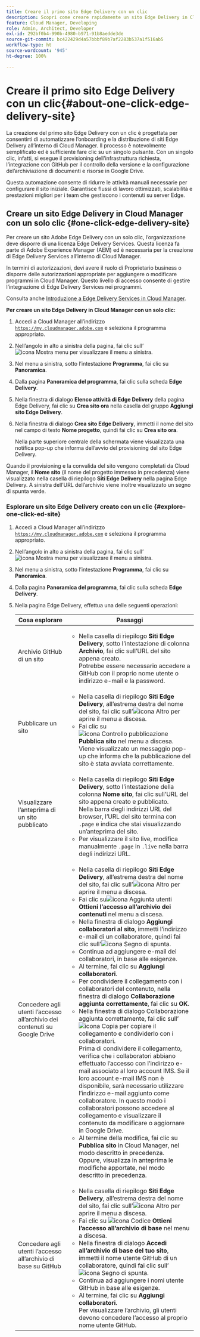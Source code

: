 ```yaml
---
title: Creare il primo sito Edge Delivery con un clic
description: Scopri come creare rapidamente un sito Edge Delivery in Cloud Manager con il solo clic di un pulsante.
feature: Cloud Manager, Developing
role: Admin, Architect, Developer
exl-id: 292bf0b4-990b-4980-b971-91b8aedde3de
source-git-commit: bc422429d4a57bbbf89b7af2283b537a1f516ab5
workflow-type: ht
source-wordcount: '945'
ht-degree: 100%

---
```


# Creare il primo sito Edge Delivery con un clic{#about-one-click-edge-delivery-site}

La creazione del primo sito Edge Delivery con un clic è progettata per consentirti di automatizzare l’onboarding e la distribuzione di siti Edge Delivery all’interno di Cloud Manager. Il processo è notevolmente semplificato ed è sufficiente fare clic su un singolo pulsante. Con un singolo clic, infatti, si esegue il provisioning dell’infrastruttura richiesta, l’integrazione con GitHub per il controllo della versione e la configurazione del’archiviazione di documenti e risorse in Google Drive.

Questa automazione consente di ridurre le attività manuali necessarie per configurare il sito iniziale. Garantisce flussi di lavoro ottimizzati, scalabilità e prestazioni migliori per i team che gestiscono i contenuti su server Edge.

<!-- Check out this quick 2-minute video for a step-by-step walkthrough on creating your first Edge Delivery site—no hassle, just one click.

>[!VIDEO](https://video.tv.adobe.com/v/3458975?quality=12&learn=on) -->



<!--
## Practical use cases {#use-cases}

| Use case | Description |
| --- | --- |
| Website and application deployment | <ul><li>Automate the hosting and delivery of static or dynamic sites.</li><li>Ensure fast performance through edge caching. </li></ul> |
| API gateway and content delivery | <ul><li>Optimize API responses by caching data at the edge.</li><li>Reduce backend load and improved response times. </li></ul> |
| Real-time content updates | <ul><li>Instant deployment of new content across edge locations.</li><li>Support integration with automated content pipelines. </li></ul> |
| Edge computing workloads | <ul><li>Support serverless computing to process workloads closer to users.</li><li>Reduce latency and enhance performance. </li></ul> |
| Security and governance | <ul><li>Security is provided with integrated DDoS (Distributed Denial of Service) protection and WAF (Web Application Firewall) integration.</li><li>Ensure that content is delivered securely through TLS (Transport Security Layer) encryption. </li></ul> |
-->





## Creare un sito Edge Delivery in Cloud Manager con un solo clic {#one-click-edge-delivery-site}

Per creare un sito Adobe Edge Delivery con un solo clic, l’organizzazione deve disporre di una licenza Edge Delivery Services. Questa licenza fa parte di Adobe Experience Manager (AEM) ed è necessaria per la creazione di Edge Delivery Services all’interno di Cloud Manager.

In termini di autorizzazioni, devi avere il ruolo di Proprietario business o disporre delle autorizzazioni appropriate per aggiungere o modificare programmi in Cloud Manager. Questo livello di accesso consente di gestire l’integrazione di Edge Delivery Services nei programmi.

Consulta anche [Introduzione a Edge Delivery Services in Cloud Manager](/help/implementing/cloud-manager/edge-delivery/introduction-to-edge-delivery-services.md).

<!-- PROPER AEM BOT CONFIGURATIONS MUST BE IN PLACE FIRST FOR AUTOMATIC CONTENT UPDATES? TRUE or FALSE? -->

**Per creare un sito Edge Delivery in Cloud Manager con un solo clic:**

1. Accedi a Cloud Manager all’indirizzo [`https://my.cloudmanager.adobe.com`](https://my.cloudmanager.adobe.com/) e seleziona il programma appropriato.
1. Nell’angolo in alto a sinistra della pagina, fai clic sull’![icona Mostra menu](https://spectrum.adobe.com/static/icons/workflow_18/Smock_ShowMenu_18_N.svg) per visualizzare il menu a sinistra.
1. Nel menu a sinistra, sotto l’intestazione **Programma**, fai clic su **Panoramica**.
1. Dalla pagina **Panoramica del programma**, fai clic sulla scheda **Edge Delivery**.
1. Nella finestra di dialogo **Elenco attività di Edge Delivery** della pagina Edge Delivery, fai clic su **Crea sito ora** nella casella del gruppo **Aggiungi sito Edge Delivery**.
1. Nella finestra di dialogo **Crea sito Edge Delivery**, immetti il nome del sito nel campo di testo **Nome progetto**, quindi fai clic su **Crea sito ora**.

   Nella parte superiore centrale della schermata viene visualizzata una notifica pop-up che informa dell’avvio del provisioning del sito Edge Delivery.

Quando il provisioning e la convalida del sito vengono completati da Cloud Manager, il **Nome sito** (il nome del progetto immesso in precedenza) viene visualizzato nella casella di riepilogo **Siti Edge Delivery** nella pagina Edge Delivery. A sinistra dell’URL dell’archivio viene inoltre visualizzato un segno di spunta verde.


### Esplorare un sito Edge Delivery creato con un clic {#explore-one-click-ed-site}

1. Accedi a Cloud Manager all’indirizzo [`https://my.cloudmanager.adobe.com`](https://my.cloudmanager.adobe.com/) e seleziona il programma appropriato.
1. Nell’angolo in alto a sinistra della pagina, fai clic sull’![icona Mostra menu](https://spectrum.adobe.com/static/icons/workflow_18/Smock_ShowMenu_18_N.svg) per visualizzare il menu a sinistra.
1. Nel menu a sinistra, sotto l’intestazione **Programma**, fai clic su **Panoramica**.
1. Dalla pagina **Panoramica del programma**, fai clic sulla scheda **Edge Delivery**.
1. Nella pagina Edge Delivery, effettua una delle seguenti operazioni:

   | Cosa esplorare | Passaggi |
   | --- | --- |
   | Archivio GitHub di un sito | <ul><li>Nella casella di riepilogo **Siti Edge Delivery**, sotto l’intestazione di colonna **Archivio**, fai clic sull’URL del sito appena creato.<br>Potrebbe essere necessario accedere a GitHub con il proprio nome utente o indirizzo e-mail e la password.</li> |
   | Pubblicare un sito | <ul><li> Nella casella di riepilogo **Siti Edge Delivery**, all’estrema destra del nome del sito, fai clic sull’![icona Altro](https://spectrum.adobe.com/static/icons/workflow_18/Smock_More_18_N.svg) per aprire il menu a discesa.</li><li>Fai clic su ![icona Controllo pubblicazione](https://spectrum.adobe.com/static/icons/workflow_18/Smock_PublishCheck_18_N.svg) **Pubblica sito** nel menu a discesa.<br>Viene visualizzato un messaggio pop-up che informa che la pubblicazione del sito è stata avviata correttamente.</li></ul> |
   | Visualizzare l’anteprima di un sito pubblicato | <ul><li>Nella casella di riepilogo **Siti Edge Delivery**, sotto l’intestazione della colonna **Nome sito**, fai clic sull’URL del sito appena creato e pubblicato.<br>Nella barra degli indirizzi URL del browser, l’URL del sito termina con `.page` e indica che stai visualizzando un’anteprima del sito.</li><li>Per visualizzare il sito live, modifica manualmente `.page` in `.live` nella barra degli indirizzi URL.</li></ul> |
   | Concedere agli utenti l’accesso all’archivio dei contenuti su Google Drive | <ul><li> Nella casella di riepilogo **Siti Edge Delivery**, all’estrema destra del nome del sito, fai clic sull’![icona Altro](https://spectrum.adobe.com/static/icons/workflow_18/Smock_More_18_N.svg) per aprire il menu a discesa.</li><li>Fai clic su![icona Aggiunta utenti](https://spectrum.adobe.com/static/icons/workflow_18/Smock_UsersAdd_18_N.svg) **Ottieni l’accesso all’archivio dei contenuti** nel menu a discesa.</li><li>Nella finestra di dialogo **Aggiungi collaboratori al sito**, immetti l’indirizzo e-mail di un collaboratore, quindi fai clic sull’![icona Segno di spunta](https://spectrum.adobe.com/static/icons/workflow_18/Smock_Checkmark_18_N.svg).</li><li>Continua ad aggiungere e-mail dei collaboratori, in base alle esigenze.</li><li>Al termine, fai clic su **Aggiungi collaboratori**.</li><li>Per condividere il collegamento con i collaboratori del contenuto, nella finestra di dialogo **Collaborazione aggiunta correttamente**, fai clic su **OK**.</li><li>Nella finestra di dialogo Collaborazione aggiunta correttamente, fai clic sull’![icona Copia](https://spectrum.adobe.com/static/icons/workflow_18/Smock_Copy_18_N.svg) per copiare il collegamento e condividerlo con i collaboratori.<br>Prima di condividere il collegamento, verifica che i collaboratori abbiano effettuato l’accesso con l’indirizzo e-mail associato al loro account IMS. Se il loro account e-mail IMS non è disponibile, sarà necessario utilizzare l’indirizzo e-mail aggiunto come collaboratore. In questo modo i collaboratori possono accedere al collegamento e visualizzare il contenuto da modificare o aggiornare in Google Drive.</li><li>Al termine della modifica, fai clic su **Pubblica sito** in Cloud Manager, nel modo descritto in precedenza.<br>Oppure, visualizza in anteprima le modifiche apportate, nel modo descritto in precedenza.</li></ul> |
   | Concedere agli utenti l’accesso all’archivio di base su GitHub | <ul><li> Nella casella di riepilogo **Siti Edge Delivery**, all’estrema destra del nome del sito, fai clic sull’![icona Altro](https://spectrum.adobe.com/static/icons/workflow_18/Smock_More_18_N.svg) per aprire il menu a discesa.</li><li>Fai clic su ![icona Codice](https://spectrum.adobe.com/static/icons/workflow_18/Smock_Code_18_N.svg) **Ottieni l’accesso all’archivio di base** nel menu a discesa.</li><li>Nella finestra di dialogo **Accedi all’archivio di base del tuo sito**, immetti il nome utente GitHub di un collaboratore, quindi fai clic sull’![icona Segno di spunta](https://spectrum.adobe.com/static/icons/workflow_18/Smock_Checkmark_18_N.svg).</li><li>Continua ad aggiungere i nomi utente GitHub in base alle esigenze.</li><li>Al termine, fai clic su **Aggiungi collaboratori**.</li>Per visualizzare l’archivio, gli utenti devono concedere l’accesso al proprio nome utente GitHub. |
